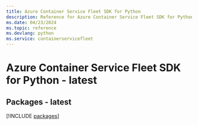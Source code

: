 ```yaml
---
title: Azure Container Service Fleet SDK for Python
description: Reference for Azure Container Service Fleet SDK for Python
ms.date: 04/23/2024
ms.topic: reference
ms.devlang: python
ms.service: containerservicefleet
---
```

# Azure Container Service Fleet SDK for Python - latest
## Packages - latest
[!INCLUDE [packages](container-service-fleet-index.md)]